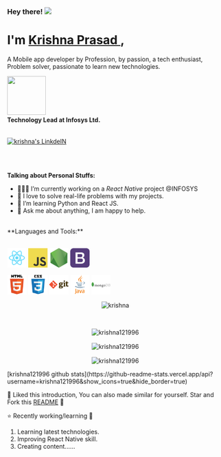 
### Hey there! <img src="https://user-images.githubusercontent.com/5679180/79618120-0daffb80-80be-11ea-819e-d2b0fa904d07.gif" width="27px">

# I'm <a align="center" href="https://thekrishnaprasad.com"  target="_blank">Krishna Prasad </a>,
A Mobile app developer by Profession,  by passion, a tech enthusiast, Problem solver, passionate to learn new technologies.

<img src="https://media.giphy.com/media/D0EjguuQzYr9m/giphy.gif" width="90px" height="90px"><br/><b>Technology Lead at Infosys Ltd.</b>

<br/>
 
<a href="https://www.linkedin.com/in/krishnaprasad-sugumaranthampi-1574b1128/" target="_blank">
  <img align="center" alt="krishna's LinkdeIN" width="35px" src="https://cdn.jsdelivr.net/npm/simple-icons@v3/icons/linkedin.svg" />
</a>

<br><br>


<!--   <img align="right" alt="GIF" src="https://media.giphy.com/media/VTtANKl0beDFQRLDTh/giphy.gif" /> -->
  
**Talking about Personal Stuffs:**



- 👨🏻‍💻 I’m currently working on a <em>React Native</em> project @INFOSYS
- 🌱 I love to solve real-life problems with my projects.
- 🤔 I’m learning Python and React JS.
- 💬 Ask me about anything, I am happy to help.
<br>
**Languages and Tools:**
<br>
<br>

<code><img height="45" src="https://raw.githubusercontent.com/github/explore/80688e429a7d4ef2fca1e82350fe8e3517d3494d/topics/react/react.png"></code>
<code><img height="45" src="https://raw.githubusercontent.com/github/explore/80688e429a7d4ef2fca1e82350fe8e3517d3494d/topics/javascript/javascript.png"></code>
<code><img height="45" src="https://raw.githubusercontent.com/github/explore/80688e429a7d4ef2fca1e82350fe8e3517d3494d/topics/nodejs/nodejs.png"></code>
<code><img height="45" src="https://raw.githubusercontent.com/github/explore/80688e429a7d4ef2fca1e82350fe8e3517d3494d/topics/bootstrap/bootstrap.png"></code>

<code><img height="45" src="https://raw.githubusercontent.com/github/explore/80688e429a7d4ef2fca1e82350fe8e3517d3494d/topics/html/html.png"></code>
<code><img height="45" src="https://raw.githubusercontent.com/github/explore/80688e429a7d4ef2fca1e82350fe8e3517d3494d/topics/css/css.png"></code>
<code><img height="45" src="https://raw.githubusercontent.com/github/explore/80688e429a7d4ef2fca1e82350fe8e3517d3494d/topics/git/git.png"></code>
<code><img height="45" src="https://raw.githubusercontent.com/github/explore/80688e429a7d4ef2fca1e82350fe8e3517d3494d/topics/java/java.png"></code>
<code><img height="45" src="https://raw.githubusercontent.com/github/explore/80688e429a7d4ef2fca1e82350fe8e3517d3494d/topics/mongodb/mongodb.png"></code>
<br>

<p align="center"> <img src="https://komarev.com/ghpvc/?username=krishna121996" alt="krishna" /> </p>
 
 <br>
<!-- <img src="https://github-readme-stats.vercel.app/api?username=krishna121996&&show_icons=true&title_color=08fdd8&icon_color=bb2acf&text_color=ffffff&bg_color=242424" width="100%"/>  -->

<p align="center"> <img align="center" src="https://github-readme-stats.vercel.app/api?username=krishna121996&locale=en" alt="krishna121996" /></p>
<p align="center"> <img align="center" src="https://github-readme-stats.vercel.app/api/top-langs/?username=krishna121996&layout=compact&langs_count=8" alt="krishna121996" />

<p align="center"><img align="center" src="https://github-readme-streak-stats.herokuapp.com/?user=krishna121996" alt="krishna121996" /></p>
[krishna121996 github stats](https://github-readme-stats.vercel.app/api?username=krishna121996&show_icons=true&hide_border=true)

:pushpin: Liked this introduction, You can also made similar for yourself. Star and Fork this [README](https://github.com/krishna121996/krishna121996) :pencil:

⭐️ Recently working/learning :rocket:
1. Learning latest technologies.
2. Improving React Native skill.
3. Creating content......
